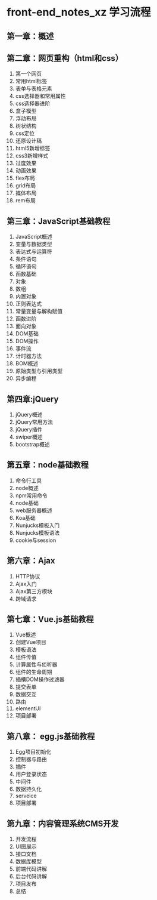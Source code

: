 # front-end_notes_xz 学习流程

## 第一章：概述

## 第二章：网页重构（html和css）

1. 第一个网页
2. 常用html标签
3. 表单与表格元素
4. css选择器和常用属性
5. css选择器进阶
6. 盒子模型
7. 浮动布局
8. 树状结构
9. css定位
10. 还原设计稿
11. html5新增标签
12. css3新增样式
13. 过度效果
14. 动画效果
15. flex布局
16. grid布局
17. 媒体布局
18. rem布局

## 第三章：JavaScript基础教程

1. JavaScript概述
2. 变量与数据类型
3. 表达式与运算符
4. 条件语句
5. 循环语句
6. 函数基础
7. 对象
8. 数组
9. 内置对象
10. 正则表达式
11. 常量变量与解构赋值
12. 函数进阶
13. 面向对象
14. DOM基础
15. DOM操作
16. 事件流
17. 计时器方法
18. BOM概述
19. 原始类型与引用类型
20. 异步编程

## 第四章:jQuery

1. jQuery概述
2. jQuery常用方法
3. jQuery插件
4. swiper概述
5. bootstrap概述

## 第五章：node基础教程

1. 命令行工具
2. node概述
3. npm常用命令
4. node基础
5. web服务器概述
6. Koa基础
7. Nunjucks模板入门
8. Nunjucks模板语法
9. cookie与session

## 第六章：Ajax

1. HTTP协议
2. Ajax入门
3. Ajax第三方模块
4. 跨域请求

## 第七章：Vue.js基础教程

1. Vue概述
2. 创建Vue项目
3. 模板语法
4. 组件传值
5. 计算属性与侦听器
6. 组件的生命周期
7. 插槽DOM操作过滤器
8. 提交表单
9. 数据交互
10. 路由
11. elementUI
12. 项目部署

## 第八章： egg.js基础教程

1. Egg项目初始化
2. 控制器与路由
3. 插件
4. 用户登录状态
5. 中间件
6. 数据持久化
7. serveice
8. 项目部署

## 第九章：内容管理系统CMS开发

1. 开发流程
2. UI图展示
3. 接口文档
4. 数据库模型
5. 前端代码讲解
6. 后台代码讲解
7. 项目发布
8. 总结





